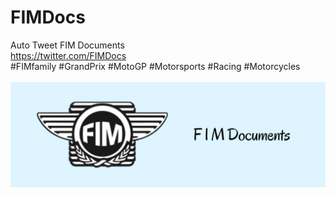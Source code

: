 # FIMDocs

Auto Tweet FIM Documents <br />
https://twitter.com/FIMDocs<br />
#FIMfamily #GrandPrix #MotoGP #Motorsports #Racing #Motorcycles<br /><br />
![alt text](https://github.com/xhico/FIMDocs/blob/main/FIMDocs%20Banner.png?raw=true)

